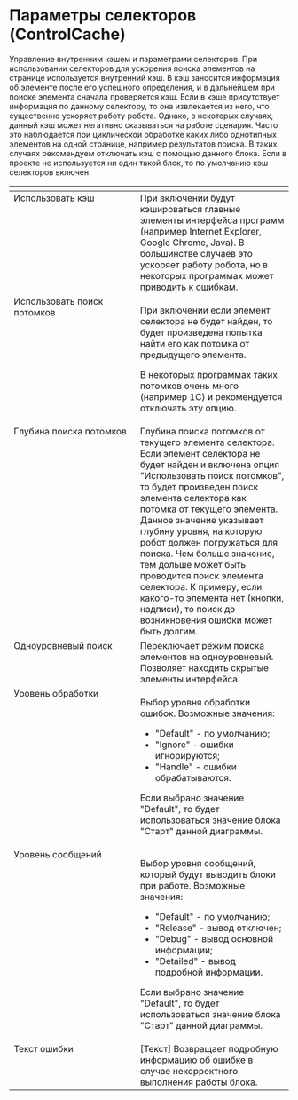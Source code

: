 # Параметры селекторов (ControlCache)

Управление внутренним кэшем и параметрами селекторов. При использовании селекторов для ускорения поиска элементов на странице используется внутренний кэш. В кэш заносится информация об элементе после его успешного определения, и в дальнейшем при поиске элемента сначала проверяется кэш. Если в кэше присутствует информация по данному селектору, то она извлекается из него, что существенно ускоряет работу робота. Однако, в некоторых случаях, данный кэш может негативно сказываться на работе сценария. Часто это наблюдается при циклической обработке каких либо однотипных элементов на одной странице, например результатов поиска. В таких случаях рекомендуем отключать кэш с помощью данного блока. Если в проекте не используется ни один такой блок, то по умолчанию кэш селекторов включен.

<table data-header-hidden><thead><tr><th width="259" valign="top"></th><th width="313" valign="top"></th></tr></thead><tbody><tr><td valign="top">Использовать кэш</td><td valign="top">При включении будут кэшироваться главные элементы интерфейса программ (например Internet Explorer, Google Chrome, Java). В большинстве случаев это ускоряет работу робота, но в некоторых программах может приводить к ошибкам.</td></tr><tr><td valign="top">Использовать поиск потомков</td><td valign="top"><p>При включении если элемент селектора не будет найден, то будет произведена попытка найти его как потомка от предыдущего элемента. </p><p>В некоторых программах таких потомков очень много (например 1С) и рекомендуется отключать эту опцию.</p></td></tr><tr><td valign="top">Глубина поиска потомков</td><td valign="top">Глубина поиска потомков от текущего элемента селектора. Если элемент селектора не будет найден и включена опция "Использовать поиск потомков", то будет произведен поиск элемента селектора как потомка от текущего элемента. Данное значение указывает глубину уровня, на которую робот должен погружаться для поиска. Чем больше значение, тем дольше может быть проводится поиск элемента селектора. К примеру, если какого-то элемента нет (кнопки, надписи), то поиск до возникновения ошибки может быть долгим.</td></tr><tr><td valign="top">Одноуровневый поиск</td><td valign="top">Переключает режим поиска элементов на одноуровневый. Позволяет находить скрытые элементы интерфейса.</td></tr><tr><td valign="top">Уровень обработки</td><td valign="top"><p>Выбор уровня обработки ошибок. Возможные значения: </p><ul><li>"Default" - по умолчанию; </li><li>"Ignore" - ошибки игнорируются; </li><li>"Handle" - ошибки обрабатываются. </li></ul><p>Если выбрано значение "Default", то будет использоваться значение блока "Старт" данной диаграммы.</p></td></tr><tr><td valign="top">Уровень сообщений</td><td valign="top"><p>Выбор уровня сообщений, который будут выводить блоки при работе. Возможные значения: </p><ul><li>"Default" - по умолчанию; </li><li>"Release" - вывод отключен; </li><li>"Debug" - вывод основной информации; </li><li>"Detailed" - вывод подробной информации. </li></ul><p>Если выбрано значение "Default", то будет использоваться значение блока "Старт" данной диаграммы.</p></td></tr><tr><td valign="top">Текст ошибки</td><td valign="top">[Текст] Возвращает подробную информацию об ошибке в случае некорректного выполнения работы блока.</td></tr></tbody></table>
